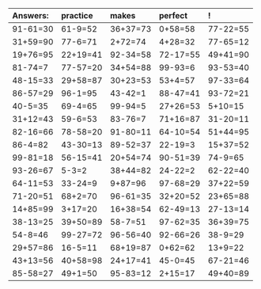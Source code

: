| Answers: | practice | makes | perfect | ! |
| :--- | :--- | :--- | :--- | :--- |
| 91-61=30 | 61-9=52 | 36+37=73 | 0+58=58 | 77-22=55 | 
| 31+59=90 | 77-6=71 | 2+72=74 | 4+28=32 | 77-65=12 | 
| 19+76=95 | 22+19=41 | 92-34=58 | 72-17=55 | 49+41=90 | 
| 81-74=7 | 77-57=20 | 34+54=88 | 99-93=6 | 93-53=40 | 
| 48-15=33 | 29+58=87 | 30+23=53 | 53+4=57 | 97-33=64 | 
| 86-57=29 | 96-1=95 | 43-42=1 | 88-47=41 | 93-72=21 | 
| 40-5=35 | 69-4=65 | 99-94=5 | 27+26=53 | 5+10=15 | 
| 31+12=43 | 59-6=53 | 83-76=7 | 71+16=87 | 31-20=11 | 
| 82-16=66 | 78-58=20 | 91-80=11 | 64-10=54 | 51+44=95 | 
| 86-4=82 | 43-30=13 | 89-52=37 | 22-19=3 | 15+37=52 | 
| 99-81=18 | 56-15=41 | 20+54=74 | 90-51=39 | 74-9=65 | 
| 93-26=67 | 5-3=2 | 38+44=82 | 24-22=2 | 62-22=40 | 
| 64-11=53 | 33-24=9 | 9+87=96 | 97-68=29 | 37+22=59 | 
| 71-20=51 | 68+2=70 | 96-61=35 | 32+20=52 | 23+65=88 | 
| 14+85=99 | 3+17=20 | 16+38=54 | 62-49=13 | 27-13=14 | 
| 38-13=25 | 39+50=89 | 58-7=51 | 97-62=35 | 36+39=75 | 
| 54-8=46 | 99-27=72 | 96-56=40 | 92-66=26 | 38-9=29 | 
| 29+57=86 | 16-5=11 | 68+19=87 | 0+62=62 | 13+9=22 | 
| 43+13=56 | 40+58=98 | 24+17=41 | 45-0=45 | 67-21=46 | 
| 85-58=27 | 49+1=50 | 95-83=12 | 2+15=17 | 49+40=89 | 

